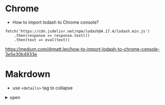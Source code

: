 # Chrome
* How to import lodash to Chrome console?
```
fetch('https://cdn.jsdelivr.net/npm/lodash@4.17.4/lodash.min.js')
    .then(response => response.text())
    .then(text => eval(text))
```
https://medium.com/@matt.leo/how-to-import-lodash-to-chrome-console-3e5e30b4933e


# Makrdown
* use `<details>` tag to collapse
<details>
  <summary> open </summary>
  <p>
  collpased!
  </p>
</details>

